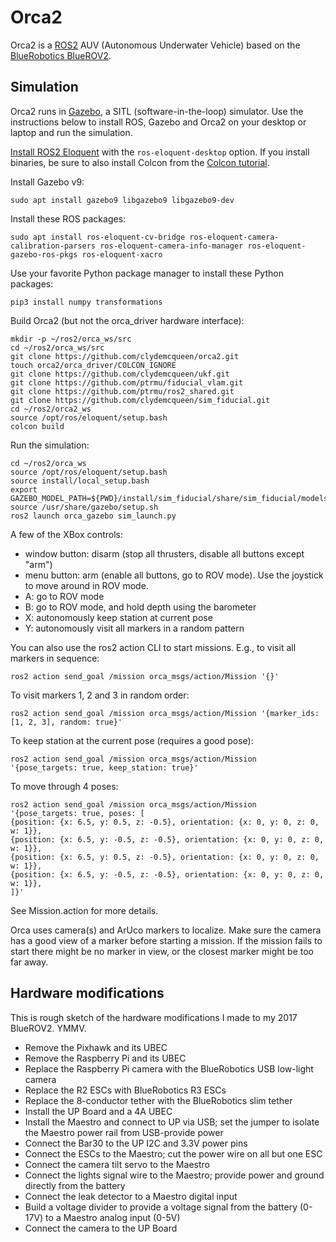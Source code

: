 # Orca2 #

Orca2 is a [ROS2](http://www.ros.org/) AUV (Autonomous Underwater Vehicle) based on the
[BlueRobotics BlueROV2](https://www.bluerobotics.com/store/rov/bluerov2/).

## Simulation

Orca2 runs in [Gazebo](http://gazebosim.org/), a SITL (software-in-the-loop) simulator.
Use the instructions below to install ROS, Gazebo and Orca2 on your desktop or laptop and run the simulation.

[Install ROS2 Eloquent](https://index.ros.org/doc/ros2/Installation/)
with the `ros-eloquent-desktop` option.
If you install binaries, be sure to also install Colcon from the
[Colcon tutorial](https://index.ros.org/doc/ros2/Tutorials/Colcon-Tutorial/).

Install Gazebo v9:
~~~
sudo apt install gazebo9 libgazebo9 libgazebo9-dev
~~~

Install these ROS packages:
~~~
sudo apt install ros-eloquent-cv-bridge ros-eloquent-camera-calibration-parsers ros-eloquent-camera-info-manager ros-eloquent-gazebo-ros-pkgs ros-eloquent-xacro
~~~

Use your favorite Python package manager to install these Python packages:
~~~
pip3 install numpy transformations
~~~

Build Orca2 (but not the orca_driver hardware interface):
~~~
mkdir -p ~/ros2/orca_ws/src
cd ~/ros2/orca_ws/src
git clone https://github.com/clydemcqueen/orca2.git
touch orca2/orca_driver/COLCON_IGNORE
git clone https://github.com/clydemcqueen/ukf.git
git clone https://github.com/ptrmu/fiducial_vlam.git
git clone https://github.com/ptrmu/ros2_shared.git
git clone https://github.com/clydemcqueen/sim_fiducial.git
cd ~/ros2/orca2_ws
source /opt/ros/eloquent/setup.bash
colcon build
~~~

Run the simulation:
~~~
cd ~/ros2/orca_ws
source /opt/ros/eloquent/setup.bash
source install/local_setup.bash
export GAZEBO_MODEL_PATH=${PWD}/install/sim_fiducial/share/sim_fiducial/models
source /usr/share/gazebo/setup.sh
ros2 launch orca_gazebo sim_launch.py
~~~

A few of the XBox controls:
* window button: disarm (stop all thrusters, disable all buttons except "arm")
* menu button: arm (enable all buttons, go to ROV mode). Use the joystick to move around in ROV mode.
* A: go to ROV mode
* B: go to ROV mode, and hold depth using the barometer
* X: autonomously keep station at current pose
* Y: autonomously visit all markers in a random pattern

You can also use the ros2 action CLI to start missions. E.g., to visit all markers in sequence:
~~~
ros2 action send_goal /mission orca_msgs/action/Mission '{}'
~~~

To visit markers 1, 2 and 3 in random order:
~~~
ros2 action send_goal /mission orca_msgs/action/Mission '{marker_ids: [1, 2, 3], random: true}'
~~~

To keep station at the current pose (requires a good pose):
~~~
ros2 action send_goal /mission orca_msgs/action/Mission '{pose_targets: true, keep_station: true}'
~~~

To move through 4 poses:
~~~
ros2 action send_goal /mission orca_msgs/action/Mission '{pose_targets: true, poses: [ 
{position: {x: 6.5, y: 0.5, z: -0.5}, orientation: {x: 0, y: 0, z: 0, w: 1}},
{position: {x: 6.5, y: -0.5, z: -0.5}, orientation: {x: 0, y: 0, z: 0, w: 1}},
{position: {x: 6.5, y: 0.5, z: -0.5}, orientation: {x: 0, y: 0, z: 0, w: 1}},
{position: {x: 6.5, y: -0.5, z: -0.5}, orientation: {x: 0, y: 0, z: 0, w: 1}},
]}'
~~~

See Mission.action for more details.

Orca uses camera(s) and ArUco markers to localize.
Make sure the camera has a good view of a marker before starting a mission.
If the mission fails to start there might be no marker in view, or the closest marker might be too far away.

## Hardware modifications

This is rough sketch of the hardware modifications I made to my 2017 BlueROV2. YMMV.

* Remove the Pixhawk and its UBEC
* Remove the Raspberry Pi and its UBEC
* Replace the Raspberry Pi camera with the BlueRobotics USB low-light camera
* Replace the R2 ESCs with BlueRobotics R3 ESCs
* Replace the 8-conductor tether with the BlueRobotics slim tether
* Install the UP Board and a 4A UBEC
* Install the Maestro and connect to UP via USB; set the jumper to isolate the Maestro power rail from USB-provide power
* Connect the Bar30 to the UP I2C and 3.3V power pins
* Connect the ESCs to the Maestro; cut the power wire on all but one ESC
* Connect the camera tilt servo to the Maestro
* Connect the lights signal wire to the Maestro; provide power and ground directly from the battery
* Connect the leak detector to a Maestro digital input
* Build a voltage divider to provide a voltage signal from the battery (0-17V) to a Maestro analog input (0-5V)
* Connect the camera to the UP Board
